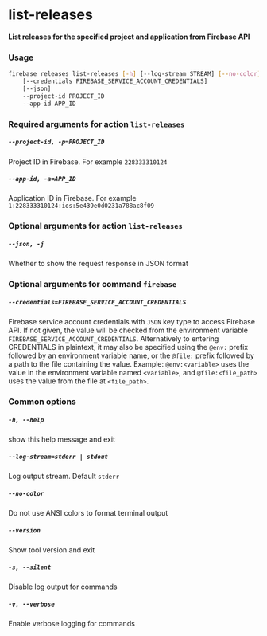 
list-releases
=============


**List releases for the specified project and application from Firebase API**
### Usage
```bash
firebase releases list-releases [-h] [--log-stream STREAM] [--no-color] [--version] [-s] [-v]
    [--credentials FIREBASE_SERVICE_ACCOUNT_CREDENTIALS]
    [--json]
    --project-id PROJECT_ID
    --app-id APP_ID
```
### Required arguments for action `list-releases`

##### `--project-id, -p=PROJECT_ID`


Project ID in Firebase. For example `228333310124`
##### `--app-id, -a=APP_ID`


Application ID in Firebase. For example `1:228333310124:ios:5e439e0d0231a788ac8f09`
### Optional arguments for action `list-releases`

##### `--json, -j`


Whether to show the request response in JSON format
### Optional arguments for command `firebase`

##### `--credentials=FIREBASE_SERVICE_ACCOUNT_CREDENTIALS`


Firebase service account credentials with `JSON` key type to access Firebase API. If not given, the value will be checked from the environment variable `FIREBASE_SERVICE_ACCOUNT_CREDENTIALS`. Alternatively to entering CREDENTIALS in plaintext, it may also be specified using the `@env:` prefix followed by an environment variable name, or the `@file:` prefix followed by a path to the file containing the value. Example: `@env:<variable>` uses the value in the environment variable named `<variable>`, and `@file:<file_path>` uses the value from the file at `<file_path>`.
### Common options

##### `-h, --help`


show this help message and exit
##### `--log-stream=stderr | stdout`


Log output stream. Default `stderr`
##### `--no-color`


Do not use ANSI colors to format terminal output
##### `--version`


Show tool version and exit
##### `-s, --silent`


Disable log output for commands
##### `-v, --verbose`


Enable verbose logging for commands
